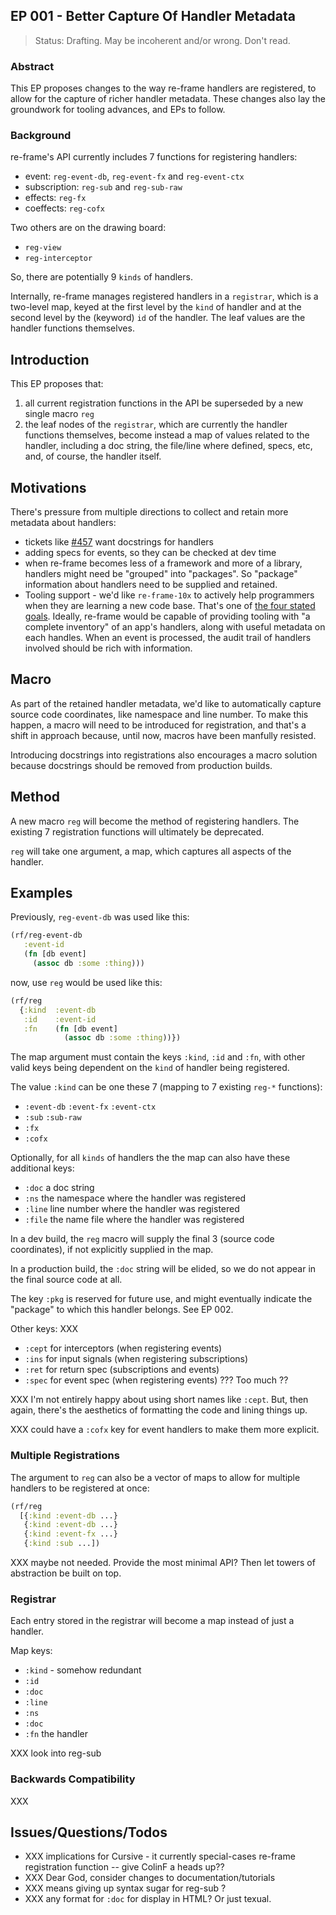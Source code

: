 ## EP 001 - Better Capture Of Handler Metadata  

> Status: Drafting. May be incoherent and/or wrong. Don't read.

### Abstract 

This EP proposes changes to the way re-frame handlers are registered, 
to allow for the capture of richer handler metadata. 
These changes also lay the groundwork for tooling advances, and EPs to follow.


### Background  

re-frame's API currently includes 7 functions for registering handlers:
  - event: `reg-event-db`, `reg-event-fx` and `reg-event-ctx`
  - subscription: `reg-sub` and `reg-sub-raw`
  - effects: `reg-fx`
  - coeffects: `reg-cofx`
 
Two others are on the drawing board: 
  - `reg-view`
  - `reg-interceptor`
  
So, there are potentially 9 `kinds` of handlers.

Internally, re-frame manages registered handlers in a `registrar`, which is a two-level map, 
keyed at the first level by the `kind` of handler and at the second level by the (keyword) 
`id` of the handler. The leaf values are the handler functions themselves.
 
 
## Introduction 

This EP proposes that:
  1. all current registration functions in the API be superseded by a new single macro `reg`
  2. the leaf nodes of the `registrar`, which are currently the handler functions themselves, 
     become instead a map of values related to the handler, 
     including a doc string, the file/line where defined, specs, etc, and, of course, 
     the handler itself.


## Motivations

There's pressure from multiple directions to collect and retain more metadata about handlers: 
  - tickets like [#457](https://github.com/Day8/re-frame/issues/457) want docstrings for handlers
  - adding specs for events, so they can be checked at dev time
  - when re-frame becomes less of a framework and more of a library, handlers might 
    need be "grouped" into "packages". So "package" information about handlers need to be supplied and retained.
  - Tooling support - we'd like `re-frame-10x` to actively help programmers when they are learning a 
    new code base. That's one of [the four stated goals](https://github.com/Day8/re-frame-10x#helps-me-how). 
    Ideally, re-frame would be capable of providing tooling with "a complete 
    inventory" of an app's handlers, along with useful
    metadata on each handles. When an event is processed, the audit trail of 
    handlers involved should be rich with information.

## Macro

As part of the retained handler metadata, we'd like to automatically capture 
source code coordinates, like namespace and line number.
To make this happen, a macro will need to be introduced for registration, and that's a shift in 
approach because, until now, macros have been manfully resisted.

Introducing docstrings into registrations also encourages 
a macro solution because docstrings should be removed from 
production builds.

## Method 

A new macro `reg` will become the method 
of registering handlers. The existing 7 registration functions
will ultimately be deprecated.

`reg` will take one argument, a map, which captures all aspects of 
the handler. 

## Examples

Previously, `reg-event-db` was used like this:
```clj
(rf/reg-event-db 
   :event-id 
   (fn [db event]
     (assoc db :some :thing)))
```

now, use `reg` would be used like this:
```clj
(rf/reg
  {:kind  :event-db
   :id    :event-id 
   :fn    (fn [db event]
            (assoc db :some :thing))})
```

The map argument must contain the keys `:kind`, `:id` and `:fn`, 
with other valid keys being dependent on the `kind` of 
handler being registered.

The value `:kind` can be one these 7 (mapping to 7 existing `reg-*` functions): 
  - `:event-db` `:event-fx` `:event-ctx`
  - `:sub` `:sub-raw`
  - `:fx`
  - `:cofx`
  
Optionally, for all `kinds` of handlers the 
the map can also have these additional keys:
   - `:doc` a doc string
   - `:ns` the namespace where the handler was registered 
   - `:line` line number where the handler was registered
   - `:file` the name file where the handler was registered

In a dev build, the `reg` macro will supply the final 3 (source code coordinates), 
if not explicitly supplied in the map. 

In a production build, the `:doc` string will be elided, so we do not
appear in the final source code at all. 

The key `:pkg` is reserved for future use, and might eventually indicate the 
"package" to which this handler belongs. See EP 002. 

Other keys:  XXX
  - `:cept` for interceptors (when registering events)
  - `:ins` for input signals (when registering subscriptions)
  - `:ret` for return spec (subscriptions and events)
  - `:spec` for event spec (when registering events)  ???  Too much ??

XXX I'm not entirely happy about using short names like `:cept`.  But, then 
again, there's the aesthetics of formatting the code and lining things up.  

XXX could have a `:cofx` key for event handlers to make them more explicit. 

### Multiple Registrations

The argument to `reg` can also be a vector of maps to allow
for multiple handlers to be registered at once:

```clj 
(rf/reg
  [{:kind :event-db ...}
   {:kind :event-db ...}
   {:kind :event-fx ...}
   {:kind :sub ...])
```

XXX maybe not needed. Provide the most minimal API? Then let towers of abstraction be built on top.

### Registrar 

Each entry stored in the registrar will become a map instead of just a handler. 

Map keys:
  - `:kind`  - somehow redundant 
  - `:id`
  - `:doc`
  - `:line`
  - `:ns`
  - `:doc`
  - `:fn` the handler
  
XXX look into reg-sub 

### Backwards Compatibility 

XXX

## Issues/Questions/Todos 

  - XXX implications for Cursive - it currently special-cases re-frame registration function -- give ColinF a heads up?? 
  - XXX Dear God, consider changes to documentation/tutorials 
  - XXX means giving up syntax sugar for reg-sub ?
  - XXX any format for `:doc` for display in HTML?  Or just texual. 



